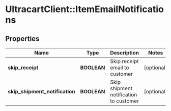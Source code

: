 # UltracartClient::ItemEmailNotifications

## Properties
Name | Type | Description | Notes
------------ | ------------- | ------------- | -------------
**skip_receipt** | **BOOLEAN** | Skip receipt email to customer | [optional] 
**skip_shipment_notification** | **BOOLEAN** | Skip shipment notification to customer | [optional] 


